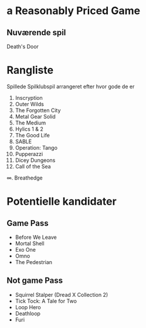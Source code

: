 # a Reasonably Priced Game

## Nuværende spil

Death's Door


# Rangliste

Spillede Spilklubspil arrangeret efter hvor gode de er

1. Inscryption
2. Outer Wilds
3. The Forgotten City
4. Metal Gear Solid
5. The Medium
6. Hylics 1 & 2
7. The Good Life
8. SABLE
9. Operation: Tango
10. Pupperazzi
11. Dicey Dungeons
12. Call of the Sea

∞. Breathedge


# Potentielle kandidater

## Game Pass

- Before We Leave
- Mortal Shell
- Exo One
- Omno
- The Pedestrian


## Not game Pass

- Squirrel Stalper (Dread X Collection 2)
- Tick Tock: A Tale for Two
- Loop Hero
- Deathloop
- Furi
